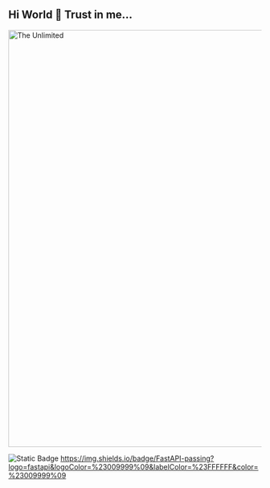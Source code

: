 ## Hi World 👋 Trust in me...

<img src="https://github.com/Art21042147/Art21042147/blob/main/kaas.gif" alt="The Unlimited" width="830">

![Static Badge](https://img.shields.io/badge/py-python-blue?logo=python&logoColor=blue&labelColor=yellow)
https://img.shields.io/badge/FastAPI-passing?logo=fastapi&logoColor=%23009999%09&labelColor=%23FFFFFF&color=%23009999%09

